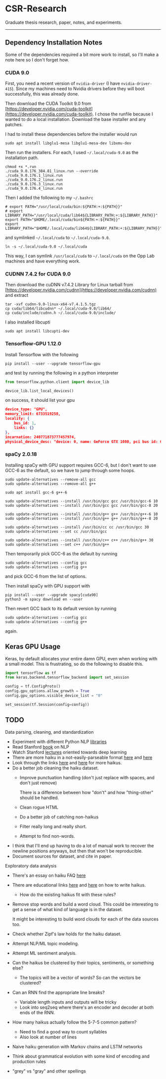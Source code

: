 # CSR-Research

Graduate thesis research, paper, notes, and experiments.

---

## Dependency Installation Notes

Some of the dependencies required a bit more work to install, so I'll make a note here so I don't forget how.

### CUDA 9.0

First, you need a recent version of `nvidia-driver` (I have `nvidia-driver-415`). Since my machines need to Nvidia drivers before they will boot successfully, this was already done.

Then download the CUDA Toolkit 9.0 from [https://developer.nvidia.com/cuda-toolkit](https://developer.nvidia.com/cuda-toolkit). I chose the runfile because I wanted to do a local installation. Download the base installer and any patches.

I had to install these dependencies before the installer would run

```shell
sudo apt install libglu1-mesa libglu1-mesa-dev libxmu-dev
```

Then run the installers. For each, I used `~/.local/cuda-9.0` as the installation path.

```shell
chmod +x *.run
./cuda_9.0.176_384.81_linux.run --override
./cuda_9.0.176.1_linux.run
./cuda_9.0.176.2_linux.run
./cuda_9.0.176.3_linux.run
./cuda_9.0.176.4_linux.run
```

Then I added the following to my `~/.bashrc`

```shell
# export PATH="/usr/local/cuda/bin:${PATH:+:${PATH}}"
# export LIBRARY_PATH="/usr/local/cuda/lib64${LIBRARY_PATH:+:${LIBRARY_PATH}}"
export PATH="$HOME/.local/cuda/bin${PATH:+:${PATH}}"
export LIBRARY_PATH="$HOME/.local/cuda/lib64${LIBRARY_PATH:+:${LIBRARY_PATH}}"
```

and symlinked `~/.local/cuda` to `~/.local/cuda-9.0`.

```shell
ln -s ~/.local/cuda-9.0 ~/.local/cuda
```

This way, I can symlink `/usr/local/cuda` to `~/.local/cuda` on the Opp Lab machines and have everything work.

### CUDNN 7.4.2 for CUDA 9.0

Then download the cuDNN v7.4.2 Library for Linux tarball from [https://developer.nvidia.com/cudnn](https://developer.nvidia.com/cudnn) and extract

```shell
tar -xvf cudnn-9.0-linux-x64-v7.4.1.5.tgz
cp cuda/lib64/libcudnn* ~/.local/cuda-9.0/lib64/
cp cuda/include/cudnn.h ~/.local/cuda-9.0/include/
```

I also installed libcupti

```shell
sudo apt install libcupti-dev
```

### Tensorflow-GPU 1.12.0

Install Tensorflow with the following

```shell
pip install --user --upgrade tensorflow-gpu
```

and test by running the following in a python interpreter

```python
from tensorflow.python.client import device_lib

device_lib.list_local_devices()
```

on success, it should list your gpu

```json
device_type: "GPU",
memory_limit: 6733519258,
locality: {
    bus_id: 1,
    links: {}
},
incarnation: 240771873777457974,
physical_device_desc: "device: 0, name: GeForce GTX 1080, pci bus id: 0000:02:00.0, compute capability: 6.1"
```

### spaCy 2.0.18

Installing spaCy with GPU support requires GCC-6, but I don't want to use GCC-6 as the default, so we have to jump through some hoops.

```shell
sudo update-alternatives --remove-all gcc
sudo update-alternatives --remove-all g++

sudo apt install gcc-6 g++-6

sudo update-alternatives --install /usr/bin/gcc gcc /usr/bin/gcc-6 10
sudo update-alternatives --install /usr/bin/gcc gcc /usr/bin/gcc-8 20

sudo update-alternatives --install /usr/bin/g++ g++ /usr/bin/g++-6 10
sudo update-alternatives --install /usr/bin/g++ g++ /usr/bin/g++-8 20

sudo update-alternatives --install /usr/bin/cc cc /usr/bin/gcc 30
sudo update-alternatives --set cc /usr/bin/gcc

sudo update-alternatives --install /usr/bin/c++ c++ /usr/bin/g++ 30
sudo update-alternatives --set c++ /usr/bin/g++
```

Then temporarily pick GCC-6 as the default by running

```shell
sudo update-alternatives --config gcc
sudo update-alternatives --config g++
```

and pick GCC-6 from the list of options.

Then install spaCy with GPU support with

```shell
pip install --user --upgrade spacy[cuda90]
python3 -m spacy download en --user
```

Then revert GCC back to its default version by running

```shell
sudo update-alternatives --config gcc
sudo update-alternatives --config g++
```

again.

## Keras GPU Usage

Keras, by default allocates your entire damn GPU, even when working with a small model. This is frustrating, so do the following to disable this.

```python
import tensorflow as tf
from keras.backend.tensorflow_backend import set_session

config = tf.ConfigProto()
config.gpu_options.allow_growth = True
config.gpu_options.visible_device_list = "0"

set_session(tf.Session(config=config))
```

## TODO

Data parsing, cleaning, and standardization

* Experiment with different Python NLP [libraries](https://kleiber.me/blog/2018/02/25/top-10-python-nlp-libraries-2018/)
* Read Stanford [book](https://web.stanford.edu/~jurafsky/slp3/) on NLP
* Watch Stanford [lectures](https://www.youtube.com/playlist?list=PL3FW7Lu3i5Jsnh1rnUwq_TcylNr7EkRe6) oriented towards deep learning
* There are more haiku in a not-easily-parseable format [here](http://startag.tripod.com/HLpg1sep01.html) and [here](http://www.haikupoet.com/search.php)
* Look through the links [here](http://www.theheronsnest.com/archived_issues/connections/) and [here](https://www.ahapoetry.com/h_links.html) for more haikus.
* Do a better job cleaning the haiku dataset.
  * Improve punctuation handling (don't just replace with spaces, and don't just remove)

    There is a difference between how "don't" and how "thing-other" should be handled.
  * Clean rogue HTML
  * Do a better job of catching non-haikus
  * Filter really long and really short.
  * Attempt to find non-words.
* I think that I'll end up having to do a lot of manual work to recover the newline positions anyways, but then that won't be reproducible.
* Document sources for dataset, and cite in paper.

Exploratory data analysis

* There's an essay on haiku FAQ [here](http://haiku.ru/frog/alexey_def.htm)
* There are educational links [here](https://www.ahapoetry.com/Bare%20Bones/bbtoc%20intro.html) and [here](https://www.ahapoetry.com/all%20haiku%20info.html) on how to write haikus.
  * How do the existing haikus fit with these rules?
* Remove stop words and build a word cloud. This could be interesting to get a sense of what kind of language is in the dataset.

  It might be interesting to build word clouds for each of the data sources too.
* Check whether Zipf's law holds for the haiku dataset.
* Attempt NLP/ML topic modeling.
* Attempt ML sentiment analysis.
* Can the haikus be clustered by their topics, sentiments, or something else?
  * The topics will be a vector of words? So can the vectors be clustered?
* Can an RNN find the appropriate line breaks?
  * Variable length inputs and outputs will be tricky
  * Look into seq2seq where there's an encoder and decoder at both ends of the RNN.
* How many haikus actually follow the 5-7-5 common pattern?
  * Need to find a good way to count syllables
  * Also look at number of lines
* Naive haiku generation with Markov chains and LSTM networks
* Think about grammatical evolution with some kind of encoding and production rules
* "grey" vs "gray" and other spellings

